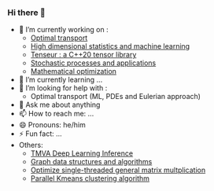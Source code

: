 ### Hi there 👋

- 🔭 I’m currently working on : 
  + [Optimal transport](https://github.com/axmat/optimal-transport)
  + [High dimensional statistics and machine learning](https://github.com/axmat/high-dimensional-statistics)
  + [Tenseur : a C++20 tensor library](https://github.com/axmat/Tenseur)
  + [Stochastic processes and applications](https://github.com/axmat/stochastic-process)
  + [Mathematical optimization](https://github.com/axmat/optimization)
- 🌱 I’m currently learning ...
- 🤔 I’m looking for help with :
  + Optimal transport (ML, PDEs and Eulerian approach)
- 💬 Ask me about anything
- 📫 How to reach me: ...
- 😄 Pronouns: he/him
- ⚡ Fun fact: ...
- Others:
  + [TMVA Deep Learning Inference](https://github.com/axmat/TMVAInference)
  + [Graph data structures and algorithms](https://github.com/axmat/graph-algorithms)
  + [Optimize single-threaded general matrix multplication ](https://github.com/axmat/optimize-gemm)
  + [Parallel Kmeans clustering algorithm](https://github.com/axmat/ParallelKMeans)
